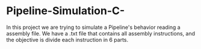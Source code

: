# Pipeline-Simulation-C-
In this project we are trying to simulate a Pipeline's behavior reading a assembly file. We have a .txt file that contains all assembly instructions, and the objective is divide each instruction in 6 parts. 

